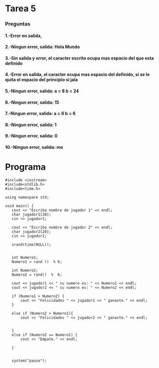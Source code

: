 # Tarea 5

### Preguntas

#### 1.-Error en salida, 
#### 2.-Ningun error, salida: Hola Mundo
#### 3.-Sin salida y error, el caracter escrito ocupa mas espacio del que esta definido 
#### 4.-Error en salida, el caracter ocupa mas espacio del definido, si se le quita el espacio del principio si jala
#### 5.-Ningun error, salida: a = 8 b = 24
#### 6.-Ningun error, salida: 15
#### 7.-Ningun error, salida: a = 6 b = 6
#### 8.-Ningun error, salida: 1
#### 9.-Ningun error, salida: 0
#### 10.-Ningun error, salida: mo

# Programa

 ```
 #include <iostream> 
 #include<stdlib.h>
 #include<time.h>

 using namespace std;

 void main() {
	cout << "Escriba nombre de jugador 1" << endl;
	char jugador1[20];
	cin >> jugador1;
	
	cout << "Escriba nombre de jugador 2" << endl;
	char jugador2[20];
	cin >> jugador2;

	srand(time(NULL));


	int Numero1;
	Numero1 = rand ()  % 6;

	int Numero2;
	Numero2 = rand()  %  6;

	cout << jugador1 << " su numero es: " << Numero1 << endl;
	cout << jugador2 << " su numero es: " << Numero2 << endl;

	if (Numero1 > Numero2) {
		cout << "Felicidades " << jugador1 << " ganaste." << endl;
	}

	else if (Numero2 > Numero1){
		cout << "Felicidades " << jugador2 << " ganaste." << endl;


	}
	else if (Numero2 == Numero1) {
		cout << "Empate." << endl;

	}
	
	
	system("pause");
```
